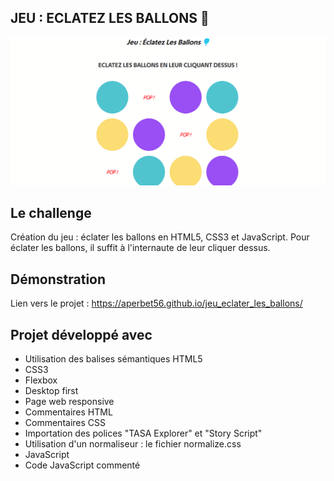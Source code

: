 ## JEU : ECLATEZ LES BALLONS 🎈

![Design preview for the jeu : eclater les ballons project](./img/banner.PNG)

## Le challenge

Création du jeu : éclater les ballons en HTML5, CSS3 et JavaScript. Pour éclater les ballons, il suffit à l'internaute de leur cliquer dessus.

## Démonstration

Lien vers le projet : https://aperbet56.github.io/jeu_eclater_les_ballons/

## Projet développé avec

- Utilisation des balises sémantiques HTML5
- CSS3
- Flexbox
- Desktop first
- Page web responsive
- Commentaires HTML
- Commentaires CSS
- Importation des polices "TASA Explorer" et "Story Script"
- Utilisation d'un normaliseur : le fichier normalize.css
- JavaScript
- Code JavaScript commenté
